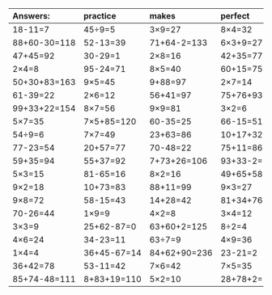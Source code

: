 | Answers: | practice | makes | perfect | ! |
| :--- | :--- | :--- | :--- | :--- |
| 18-11=7 | 45÷9=5 | 3×9=27 | 8×4=32 | 3+73=76 | 
| 88+60-30=118 | 52-13=39 | 71+64-2=133 | 6×3+9=27 | 31+56+47=134 | 
| 47+45=92 | 30-29=1 | 2×8=16 | 42+35=77 | 2×2=4 | 
| 2×4=8 | 95-24=71 | 8×5=40 | 60+15=75 | 9×4=36 | 
| 50+30+83=163 | 9×5=45 | 9+88=97 | 2×7=14 | 49÷7=7 | 
| 61-39=22 | 2×6=12 | 56+41=97 | 75+76+93=244 | 5×8=40 | 
| 99+33+22=154 | 8×7=56 | 9×9=81 | 3×2=6 | 27÷9=3 | 
| 5×7=35 | 7×5+85=120 | 60-35=25 | 66-15=51 | 81÷9=9 | 
| 54÷9=6 | 7×7=49 | 23+63=86 | 10+17+32=59 | 71+52+73=196 | 
| 77-23=54 | 20+57=77 | 70-48=22 | 75+11=86 | 2×3=6 | 
| 59+35=94 | 55+37=92 | 7+73+26=106 | 93+33-2=124 | 6×6=36 | 
| 5×3=15 | 81-65=16 | 8×2=16 | 49+65+58=172 | 2×5=10 | 
| 9×2=18 | 10+73=83 | 88+11=99 | 9×3=27 | 62-31=31 | 
| 9×8=72 | 58-15=43 | 14+28=42 | 81+34+76=191 | 45-8=37 | 
| 70-26=44 | 1×9=9 | 4×2=8 | 3×4=12 | 3×8=24 | 
| 3×3=9 | 25+62-87=0 | 63+60+2=125 | 8÷2=4 | 6÷3=2 | 
| 4×6=24 | 34-23=11 | 63÷7=9 | 4×9=36 | 38-7=31 | 
| 1×4=4 | 36+45-67=14 | 84+62+90=236 | 23-21=2 | 6×8+1=49 | 
| 36+42=78 | 53-11=42 | 7×6=42 | 7×5=35 | 4×5+50=70 | 
| 85+74-48=111 | 8+83+19=110 | 5×2=10 | 28+78+2=108 | 2×7+8=22 | 
